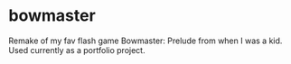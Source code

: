 # bowmaster
Remake of my fav flash game Bowmaster: Prelude from when I was a kid. Used currently as a portfolio project.
